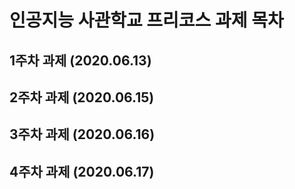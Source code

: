 # 인공지능 사관학교 프리코스 과제 목차

## 1주차 과제 (2020.06.13)


## 2주차 과제 (2020.06.15)

## 3주차 과제 (2020.06.16)

## 4주차 과제 (2020.06.17)
